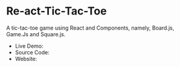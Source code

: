 # Re-act-Tic-Tac-Toe

A tic-tac-toe game using React and Components, namely, Board.js, Game.Js and Square.js. 


* Live Demo: 
* Source Code:
* Website:

